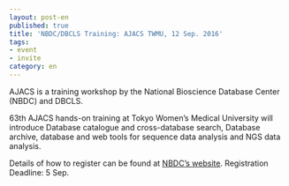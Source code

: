 ```yaml
---
layout: post-en
published: true
title: 'NBDC/DBCLS Training: AJACS TWMU, 12 Sep. 2016'
tags:
- event
- invite
category: en
---
```

AJACS is a training workshop by the National Bioscience Database Center (NBDC) and DBCLS.

 

63th AJACS hands-on training at Tokyo Women’s Medical University will introduce Database catalogue and cross-database search, Database archive, database and web tools for sequence data analysis and NGS data analysis.

 

Details of how to register can be found at [NBDC’s website](http://events.biosciencedbc.jp/training/ajacs63). Registration Deadline: 5 Sep.